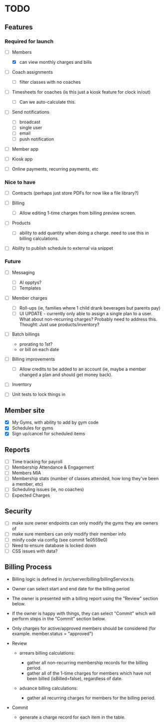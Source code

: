 # TODO

## Features

### Required for launch
- [ ] Members
    - [X] can view monthly charges and bills

- [ ] Coach assignments
    - [ ] filter classes with no coaches

- [ ] Timesheets for coaches (is this just a kiosk feature for clock in/out)
    - [ ] Can we auto-calculate this.

- [ ] Send notifications
    - [ ] broadcast
    - [ ] single user
    - [ ] email
    - [ ] push notification

- [ ] Member app
- [ ] Kiosk app

- [ ] Online payments, recurring payments, etc

### Nice to have
- [ ] Contracts (perhaps just store PDFs for now like a file library?)

- [ ] Billing
    - [ ] Allow editing 1-time charges from billing preview screen.

- [ ] Products
    - [ ] ability to add quantity when doing a charge. need to use this in billing calculations.

- [ ] Ability to publish schedule to external via snippet


### Future
- [ ] Messaging
    - [ ] AI opptys?
    - [ ] Templates

- [ ] Member charges
    - [ ] Roll-ups (ie, families where 1 child drank beverages but parents pay)
    - [ ] UI UPDATE - currently only able to assign a single plan to a user. What about non-recurring charges? Probably
          need to address this. Thought: Just use products/inventory?

- [ ] Batch billings
    - prorating to 1st?
    - or bill on each date

- [ ] Billing improvements
    - [ ] Allow credits to be added to an account (ie, maybe a member changed a plan and should get money back).
    
- [ ] Inventory

- [ ] Unit tests to lock things in

## Member site
- [X] My Gyms, with ability to add by gym code
- [X] Schedules for gyms
- [X] Sign up/cancel for scheduled items

## Reports

- [ ] Time tracking for payroll
- [ ] Membership Attendance & Engagement
- [ ] Members MIA
- [ ] Membership stats (number of classes attended, how long they've been a member, etc)
- [ ] Scheduling issues (ie, no coaches)
- [ ] Expected Charges

## Security

- [ ] make sure owner endpoints can only modify the gyms they are owners of
- [ ] make sure members can only modify their member info
- [ ] minify code via config (see commit 1e0559e0)
- [ ] Need to ensure database is locked down
- [ ] CSS issues with data?

## Billing Process

- Billing logic is defined in /src/server/billing/billingService.ts
- Owner can select start and end date for the billing period
- The owner is presented with a billing report using the "Review" section below.
- If the owner is happy with things, they can select "Commit" which will perform steps in the "Commit" section below.
- Only charges for active/approved members should be considered (for example. member.status = "approved")

- Review

    - arrears billing calculations:

        - gather all non-recurring membership records for the billing period.
        - gather all of the 1-time charges for members which have not been billed (isBilled=false), regardless of date.

    - advance billing calculations:
        - gather all recurring charges for members for the billing period.

- Commit

    - generate a charge record for each item in the table.
